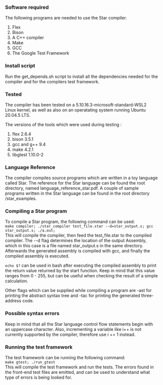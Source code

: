 ### Software required
The following programs are needed to use the Star compiler.
1. Flex
2. Bison
3. A C++ compiler
4. Make
5. GCC
6. The Google Test Framework

### Install script
Run the get_depends.sh script to install all the dependencies needed for the compiler and for the compilers test framework.

### Tested
The compiler has been tested on a 5.10.16.3-microsoft-standard-WSL2 Linux kernel,
as well as also on an operatating system running Ubuntu 20.04.5 LTS.

The versions of the tools which were used during testing :
1. flex 2.6.4
2. bison 3.5.1
3. gcc and g++ 9.4
4. make 4.2.1
5. libgtest 1.10.0-2

### Language Reference
The compiler compiles source programs which are written in a toy language called Star. The reference for the Star language can be found the root directory, named language_reference_star.pdf. A couple of sample programs written in the Star language can be found in the root directory /star_examples.

### Compiling a Star program
To compile a Star program, the following command can be used:  
`make compiler; ./star_compiler test_file.star --d=star_output.s; gcc star_output.s; ./a.out;`  
This will compile the compiler, then feed the test_file.star to the compiled compiler.
The --d flag determines the location of the output Assembly, which in this case is a file named star_output.s in the same directory.
Afterwards the generated assembly is compiled with gcc, and finally the compiled assembly is executed.

`echo $?` can be used in bash after executing the compiled assembly to print the return value returned by the start function. Keep in mind that this value ranges from 0 - 255, but can be useful when checking the result of a simple calculation.

Other flags which can be supplied while compiling a program are -ast for printing the abstract syntax tree and -tac for printing the generated three-address code.


### Possible syntax errors
Keep in mind that all the Star language control flow statements begin with an uppercase character. Also, incrementing a variable like i++ is not currently supported by the compiler, therefore use i += 1 instead.

### Running the test framework
The test framework can be running the following command:   
`make gtest; ./run_gtest`  
This will compile the test framework and run the tests. The errors found in the front-end test files are emitted, and can be used to understand what type of errors is being looked for. 
